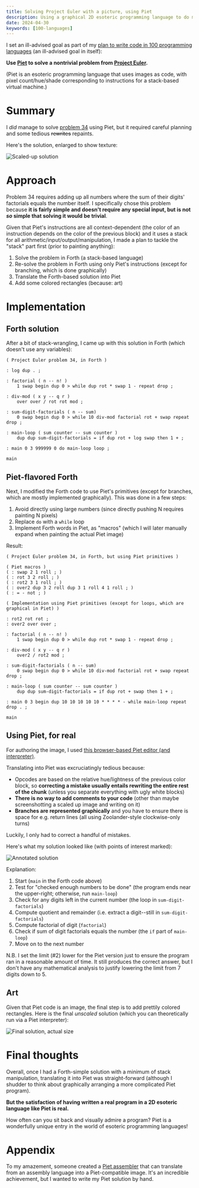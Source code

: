 ```yaml
---
title: Solving Project Euler with a picture, using Piet
description: Using a graphical 2D esoteric programming language to do math was SpaceChem-hard.
date: 2024-04-30
keywords: [100-languages]
---
```

I set an ill-advised goal as part of my [plan to write code in 100 programming languages](100-languages.md) (an ill-advised goal in itself):

**Use [Piet](https://www.dangermouse.net/esoteric/piet.html) to solve a nontrivial problem from [Project Euler](https://projecteuler.net/).**

(Piet is an esoteric programming language that uses images as code, with pixel count/hue/shade corresponding to instructions for a stack-based virtual machine.)

# Summary
I *did* manage to solve [problem 34](https://projecteuler.net/problem=34) using Piet, but it required careful planning and some tedious ~~rewrites~~ repaints.

Here's the solution, enlarged to show texture:

![Scaled-up solution](../../assets/p34-scaled.png)

# Approach
Problem 34 requires adding up all numbers where the sum of their digits' factorials equals the number itself. I specifically chose this problem because **it is fairly simple and doesn't require any special input, but is not *so* simple that solving it would be trivial**.

Given that Piet's instructions are all context-dependent (the color of an instruction depends on the color of the previous block) and it uses a stack for all arithmetic/input/output/manipulation, I made a plan to tackle the "stack" part first (prior to painting anything):

1. Solve the problem in Forth (a stack-based language)
1. Re-solve the problem in Forth using only Piet's instructions (except for branching, which is done graphically)
1. Translate the Forth-based solution into Piet
1. Add some colored rectangles (because: art)

# Implementation

## Forth solution
After a bit of stack-wrangling, I came up with this solution in Forth (which doesn't use any variables):

```forth
( Project Euler problem 34, in Forth )

: log dup . ;

: factorial ( n -- n! )
    1 swap begin dup 0 > while dup rot * swap 1 - repeat drop ;

: div-mod ( x y -- q r )
    over over / rot rot mod ;

: sum-digit-factorials ( n -- sum)
    0 swap begin dup 0 > while 10 div-mod factorial rot + swap repeat drop ;

: main-loop ( sum counter -- sum counter )
    dup dup sum-digit-factorials = if dup rot + log swap then 1 + ;

: main 0 3 999999 0 do main-loop loop ;

main
```

## Piet-flavored Forth
Next, I modified the Forth code to use Piet's primitives (except for branches, which are mostly implemented graphically). This was done in a few steps:

1. Avoid directly using large numbers (since directly pushing N requires painting N pixels)
1. Replace `do` with a `while` loop
1. Implement Forth words in Piet, as "macros" (which I will later manually expand when painting the actual Piet image)

Result:

```forth
( Project Euler problem 34, in Forth, but using Piet primitives )

( Piet macros )
( : swap 2 1 roll ; )
( : rot 3 2 roll ; )
( : rot2 3 1 roll ; )
( : over2 dup 3 2 roll dup 3 1 roll 4 1 roll ; )
( : = - not ; )

( Implementation using Piet primitives (except for loops, which are graphical in Piet) )

: rot2 rot rot ;
: over2 over over ;

: factorial ( n -- n! )
    1 swap begin dup 0 > while dup rot * swap 1 - repeat drop ;

: div-mod ( x y -- q r )
    over2 / rot2 mod ;

: sum-digit-factorials ( n -- sum)
    0 swap begin dup 0 > while 10 div-mod factorial rot + swap repeat drop ;

: main-loop ( sum counter -- sum counter )
    dup dup sum-digit-factorials = if dup rot + swap then 1 + ;

: main 0 3 begin dup 10 10 10 10 10 * * * * - while main-loop repeat drop . ;

main
```

## Using Piet, for real
For authoring the image, I used [this browser-based Piet editor (and interpreter)](https://piet.bubbler.one/).

Translating into Piet was excruciatingly tedious because:

* Opcodes are based on the relative hue/lightness of the previous color block, so **correcting a mistake usually entails rewriting the entire rest of the chunk** (unless you separate everything with ugly white blocks)
* **There is no way to add comments to your code** (other than maybe screenshotting a scaled up image and writing on it)
* **Branches are represented graphically** and you have to ensure there is space for e.g. return lines (all using Zoolander-style clockwise-only turns)

Luckily, I only had to correct a handful of mistakes.

Here's what my solution looked like (with points of interest marked):

![Annotated solution](../../assets/p34-notes.png)

Explanation:

1. Start (`main` in the Forth code above)
2. Test for "checked enough numbers to be done" (the program ends near the upper-right; otherwise, run `main-loop`)
3. Check for any digits left in the current number (the loop in `sum-digit-factorials`)
4. Compute quotient and remainder (i.e. extract a digit--still in `sum-digit-factorials`)
5. Compute factorial of digit (`factorial`)
6. Check if sum of digit factorials equals the number (the `if` part of `main-loop`)
7. Move on to the next number

N.B. I set the limit (#2) lower for the Piet version just to ensure the program ran in a reasonable amount of time. It still produces the correct answer, but I don't have any mathematical analysis to justify lowering the limit from 7 digits down to 5.

## Art
Given that Piet code is an image, the final step is to add prettily colored rectangles. Here is the final *unscaled* solution (which you can theoretically run via a Piet interpreter):

![Final solution, actual size](../../assets/p34.png)

# Final thoughts
Overall, once I had a Forth-simple solution with a minimum of stack manipulation, translating it into Piet was straight-forward (although I shudder to think about graphically arranging a more complicated Piet program).

**But the satisfaction of having written a real program in a 2D esoteric language like Piet is real.**

How often can you sit back and visually admire a program? Piet is a wonderfully unique entry in the world of esoteric programming languages!

# Appendix
To my amazement, someone created a [Piet assembler](https://www.toothycat.net/wiki/wiki.pl?MoonShadow/Piet) that can translate from an assembly language into a Piet-compatible image. It's an incredible achievement, but I wanted to write my Piet solution by hand.
